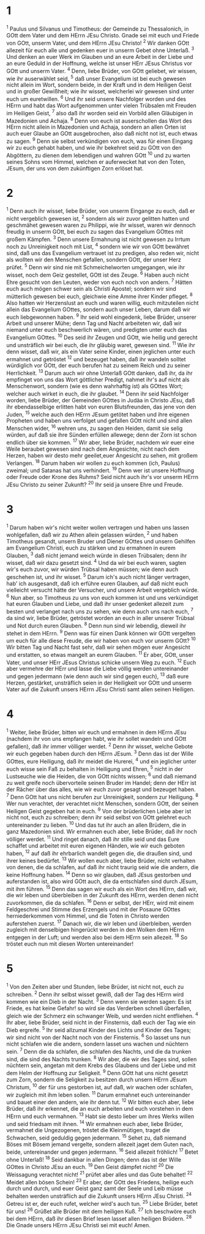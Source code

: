 # 1
<sup>1</sup> Paulus und Silvanus und Timotheus: der Gemeinde zu Thessalonich, in GOtt dem Vater und dem HErrn JEsu Christo. Gnade sei mit euch und Friede von GOtt, unserm Vater, und dem HErrn JEsu Christo! <sup>2</sup> Wir danken GOtt allezeit für euch alle und gedenken euer in unserm Gebet ohne Unterlaß. <sup>3</sup> Und denken an euer Werk im Glauben und an eure Arbeit in der Liebe und an eure Geduld in der Hoffnung, welche ist unser HErr JEsus Christus vor GOtt und unserm Vater. <sup>4</sup> Denn, liebe Brüder, von GOtt geliebet, wir wissen, wie ihr auserwählet seid, <sup>5</sup> daß unser Evangelium ist bei euch gewesen nicht allein im Wort, sondern beide, in der Kraft und in dem Heiligen Geist und in großer Gewißheit; wie ihr wisset, welcherlei wir gewesen sind unter euch um euretwillen. <sup>6</sup> Und ihr seid unsere Nachfolger worden und des HErrn und habt das Wort aufgenommen unter vielen Trübsalen mit Freuden im Heiligen Geist, <sup>7</sup> also daß ihr worden seid ein Vorbild allen Gläubigen in Mazedonien und Achaja. <sup>8</sup> Denn von euch ist auserschollen das Wort des HErrn nicht allein in Mazedonien und Achaja, sondern an allen Orten ist auch euer Glaube an GOtt ausgebrochen, also daß nicht not ist, euch etwas zu sagen. <sup>9</sup> Denn sie selbst verkündigen von euch, was für einen Eingang wir zu euch gehabt haben, und wie ihr bekehret seid zu GOtt von den Abgöttern, zu dienen dem lebendigen und wahren GOtt <sup>10</sup> und zu warten seines Sohns vom Himmel, welchen er auferwecket hat von den Toten, JEsum, der uns von dem zukünftigen Zorn erlöset hat.

# 2
<sup>1</sup> Denn auch ihr wisset, liebe Brüder, von unserm Eingange zu euch, daß er nicht vergeblich gewesen ist, <sup>2</sup> sondern als wir zuvor gelitten hatten und geschmähet gewesen waren zu Philippi, wie ihr wisset, waren wir dennoch freudig in unserm GOtt, bei euch zu sagen das Evangelium GOttes mit großem Kämpfen. <sup>3</sup> Denn unsere Ermahnung ist nicht gewesen zu Irrtum noch zu Unreinigkeit noch mit List, <sup>4</sup> sondern wie wir von GOtt bewähret sind, daß uns das Evangelium vertrauet ist zu predigen, also reden wir, nicht als wollten wir den Menschen gefallen, sondern GOtt, der unser Herz prüfet. <sup>5</sup> Denn wir sind nie mit Schmeichelworten umgegangen, wie ihr wisset, noch dem Geiz gestellet, GOtt ist des Zeuge. <sup>6</sup> Haben auch nicht Ehre gesucht von den Leuten, weder von euch noch von andern. <sup>7</sup> Hätten euch auch mögen schwer sein als Christi Apostel; sondern wir sind mütterlich gewesen bei euch, gleichwie eine Amme ihrer Kinder pfleget. <sup>8</sup> Also hatten wir Herzenslust an euch und waren willig, euch mitzuteilen nicht allein das Evangelium GOttes, sondern auch unser Leben, darum daß wir euch liebgewonnen haben. <sup>9</sup> Ihr seid wohl eingedenk, liebe Brüder, unserer Arbeit und unserer Mühe; denn Tag und Nacht arbeiteten wir, daß wir niemand unter euch beschwerlich wären, und predigten unter euch das Evangelium GOttes. <sup>10</sup> Des seid ihr Zeugen und GOtt, wie heilig und gerecht und unsträflich wir bei euch, die ihr gläubig waret, gewesen sind. <sup>11</sup> Wie ihr denn wisset, daß wir, als ein Vater seine Kinder, einen jeglichen unter euch ermahnet und getröstet <sup>12</sup> und bezeuget haben, daß ihr wandeln solltet würdiglich vor GOtt, der euch berufen hat zu seinem Reich und zu seiner Herrlichkeit. <sup>13</sup> Darum auch wir ohne Unterlaß GOtt danken, daß ihr, da ihr empfinget von uns das Wort göttlicher Predigt, nahmet ihr's auf nicht als Menschenwort, sondern (wie es denn wahrhaftig ist) als GOttes Wort; welcher auch wirket in euch, die ihr glaubet. <sup>14</sup> Denn ihr seid Nachfolger worden, liebe Brüder, der Gemeinden GOttes in Judäa in Christo JEsu, daß ihr ebendasselbige erlitten habt von euren Blutsfreunden, das jene von den Juden, <sup>15</sup> welche auch den HErrn JEsum getötet haben und ihre eigenen Propheten und haben uns verfolget und gefallen GOtt nicht und sind allen Menschen wider, <sup>16</sup> wehren uns, zu sagen den Heiden, damit sie selig würden, auf daß sie ihre Sünden erfüllen allewege; denn der Zorn ist schon endlich über sie kommen. <sup>17</sup> Wir aber, liebe Brüder, nachdem wir euer eine Weile beraubet gewesen sind nach dem Angesichte, nicht nach dem Herzen, haben wir desto mehr geeilet,euer Angesicht zu sehen, mit großem Verlangen. <sup>18</sup> Darum haben wir wollen zu euch kommen (ich, Paulus) zweimal; und Satanas hat uns verhindert. <sup>19</sup> Denn wer ist unsere Hoffnung oder Freude oder Krone des Ruhms? Seid nicht auch ihr's vor unserm HErrn JEsu Christo zu seiner Zukunft? <sup>20</sup> Ihr seid ja unsere Ehre und Freude.

# 3
<sup>1</sup> Darum haben wir's nicht weiter wollen vertragen und haben uns lassen wohlgefallen, daß wir zu Athen allein gelassen würden, <sup>2</sup> und haben Timotheus gesandt, unsern Bruder und Diener GOttes und unsern Gehilfen am Evangelium Christi, euch zu stärken und zu ermahnen in eurem Glauben, <sup>3</sup> daß nicht jemand weich würde in diesen Trübsalen; denn ihr wisset, daß wir dazu gesetzt sind. <sup>4</sup> Und da wir bei euch waren, sagten wir's euch zuvor, wir würden Trübsal haben müssen; wie denn auch geschehen ist, und ihr wisset. <sup>5</sup> Darum ich's auch nicht länger vertragen, hab' ich ausgesandt, daß ich erführe euren Glauben, auf daß nicht euch vielleicht versucht hätte der Versucher, und unsere Arbeit vergeblich würde. <sup>6</sup> Nun aber, so Timotheus zu uns von euch kommen ist und uns verkündiget hat euren Glauben und Liebe, und daß ihr unser gedenket allezeit zum besten und verlanget nach uns zu sehen, wie denn auch uns nach euch, <sup>7</sup> da sind wir, liebe Brüder, getröstet worden an euch in aller unserer Trübsal und Not durch euren Glauben. <sup>8</sup> Denn nun sind wir lebendig, dieweil ihr stehet in dem HErrn. <sup>9</sup> Denn was für einen Dank können wir GOtt vergelten um euch für alle diese Freude, die wir haben von euch vor unserm GOtt? <sup>10</sup> Wir bitten Tag und Nacht fast sehr, daß wir sehen mögen euer Angesicht und erstatten, so etwas mangelt an eurem Glauben. <sup>11</sup> Er aber, GOtt, unser Vater, und unser HErr JEsus Christus schicke unsern Weg zu euch. <sup>12</sup> Euch aber vermehre der HErr und lasse die Liebe völlig werden untereinander und gegen jedermann (wie denn auch wir sind gegen euch), <sup>13</sup> daß eure Herzen, gestärket, unsträflich seien in der Heiligkeit vor GOtt und unserm Vater auf die Zukunft unsers HErrn JEsu Christi samt allen seinen Heiligen.

# 4
<sup>1</sup> Weiter, liebe Brüder, bitten wir euch und ermahnen in dem HErrn JEsu (nachdem ihr von uns empfangen habt, wie ihr sollet wandeln und GOtt gefallen), daß ihr immer völliger werdet. <sup>2</sup> Denn ihr wisset, welche Gebote wir euch gegeben haben durch den HErrn JEsum. <sup>3</sup> Denn das ist der Wille GOttes, eure Heiligung, daß ihr meidet die Hurerei, <sup>4</sup> und ein jeglicher unter euch wisse sein Faß zu behalten in Heiligung und Ehren, <sup>5</sup> nicht in der Lustseuche wie die Heiden, die von GOtt nichts wissen; <sup>6</sup> und daß niemand zu weit greife noch übervorteile seinen Bruder im Handel; denn der HErr ist der Rächer über das alles, wie wir euch zuvor gesagt und bezeuget haben. <sup>7</sup> Denn GOtt hat uns nicht berufen zur Unreinigkeit, sondern zur Heiligung. <sup>8</sup> Wer nun verachtet, der verachtet nicht Menschen, sondern GOtt, der seinen Heiligen Geist gegeben hat in euch. <sup>9</sup> Von der brüderlichen Liebe aber ist nicht not, euch zu schreiben; denn ihr seid selbst von GOtt gelehret euch untereinander zu lieben. <sup>10</sup> Und das tut ihr auch an allen Brüdern, die in ganz Mazedonien sind. Wir ermahnen euch aber, liebe Brüder, daß ihr noch völliger werdet. <sup>11</sup> Und ringet danach, daß ihr stille seid und das Eure schaffet und arbeitet mit euren eigenen Händen, wie wir euch geboten haben, <sup>12</sup> auf daß ihr ehrbarlich wandelt gegen die, die draußen sind, und ihrer keines bedürfet. <sup>13</sup> Wir wollen euch aber, liebe Brüder, nicht verhalten von denen, die da schlafen, auf daß ihr nicht traurig seid wie die andern, die keine Hoffnung haben. <sup>14</sup> Denn so wir glauben, daß JEsus gestorben und auferstanden ist, also wird GOtt auch, die da entschlafen sind durch JEsum, mit ihm führen. <sup>15</sup> Denn das sagen wir euch als ein Wort des HErrn, daß wir, die wir leben und überbleiben in der Zukunft des HErrn, werden denen nicht zuvorkommen, die da schlafen. <sup>16</sup> Denn er selbst, der HErr, wird mit einem Feldgeschrei und Stimme des Erzengels und mit der Posaune GOttes herniederkommen vom Himmel, und die Toten in Christo werden auferstehen zuerst. <sup>17</sup> Danach wir, die wir leben und überbleiben, werden zugleich mit denselbigen hingerückt werden in den Wolken dem HErrn entgegen in der Luft; und werden also bei dem HErrn sein allezeit. <sup>18</sup> So tröstet euch nun mit diesen Worten untereinander!

# 5
<sup>1</sup> Von den Zeiten aber und Stunden, liebe Brüder, ist nicht not, euch zu schreiben. <sup>2</sup> Denn ihr selbst wisset gewiß, daß der Tag des HErrn wird kommen wie ein Dieb in der Nacht. <sup>3</sup> Denn wenn sie werden sagen: Es ist Friede, es hat keine Gefahr! so wird sie das Verderben schnell überfallen, gleich wie der Schmerz ein schwanger Weib, und werden nicht entfliehen. <sup>4</sup> Ihr aber, liebe Brüder, seid nicht in der Finsternis, daß euch der Tag wie ein Dieb ergreife. <sup>5</sup> Ihr seid allzumal Kinder des Lichts und Kinder des Tages; wir sind nicht von der Nacht noch von der Finsternis. <sup>6</sup> So lasset uns nun nicht schlafen wie die andern, sondern lasset uns wachen und nüchtern sein. <sup>7</sup> Denn die da schlafen, die schlafen des Nachts, und die da trunken sind, die sind des Nachts trunken. <sup>8</sup> Wir aber, die wir des Tages sind, sollen nüchtern sein, angetan mit dem Krebs des Glaubens und der Liebe und mit dem Helm der Hoffnung zur Seligkeit. <sup>9</sup> Denn GOtt hat uns nicht gesetzt zum Zorn, sondern die Seligkeit zu besitzen durch unsern HErrn JEsum Christum, <sup>10</sup> der für uns gestorben ist, auf daß, wir wachen oder schlafen, wir zugleich mit ihm leben sollen. <sup>11</sup> Darum ermahnet euch untereinander und bauet einer den andern, wie ihr denn tut. <sup>12</sup> Wir bitten euch aber, liebe Brüder, daß ihr erkennet, die an euch arbeiten und euch vorstehen in dem HErrn und euch vermahnen. <sup>13</sup> Habt sie desto lieber um ihres Werks willen und seid friedsam mit ihnen. <sup>14</sup> Wir ermahnen euch aber, liebe Brüder, vermahnet die Ungezogenen, tröstet die Kleinmütigen, traget die Schwachen, seid geduldig gegen jedermann. <sup>15</sup> Sehet zu, daß niemand Böses mit Bösem jemand vergelte, sondern allezeit jaget dem Guten nach, beide, untereinander und gegen jedermann. <sup>16</sup> Seid allezeit fröhlich! <sup>17</sup> Betet ohne Unterlaß! <sup>18</sup> Seid dankbar in allen Dingen; denn das ist der Wille GOttes in Christo JEsu an euch. <sup>19</sup> Den Geist dämpfet nicht! <sup>20</sup> Die Weissagung verachtet nicht! <sup>21</sup> prüfet aber alles und das Gute behaltet! <sup>22</sup> Meidet allen bösen Schein! <sup>23</sup> Er aber, der GOtt des Friedens, heilige euch durch und durch, und euer Geist ganz samt der Seele und Leib müsse behalten werden unsträflich auf die Zukunft unsers HErrn JEsu Christi. <sup>24</sup> Getreu ist er, der euch rufet, welcher wird's auch tun. <sup>25</sup> Liebe Brüder, betet für uns! <sup>26</sup> Grüßet alle Brüder mit dem heiligen Kuß. <sup>27</sup> Ich beschwöre euch bei dem HErrn, daß ihr diesen Brief lesen lasset allen heiligen Brüdern. <sup>28</sup> Die Gnade unsers HErrn JEsu Christi sei mit euch! Amen.